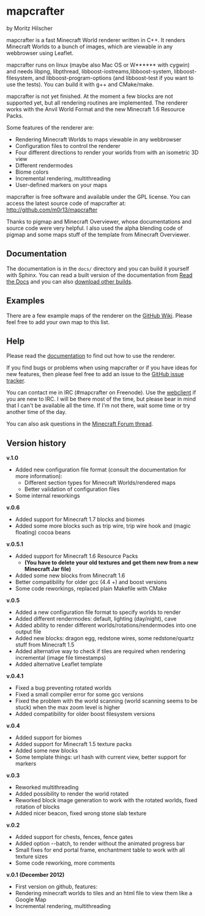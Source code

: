 # mapcrafter #

by Moritz Hilscher

mapcrafter is a fast Minecraft World renderer written in C++. It renders
Minecraft Worlds to a bunch of images, which are viewable in any webbrowser
using Leaflet.

mapcrafter runs on linux (maybe also Mac OS or W****** with cygwin) and needs
libpng, libpthread, libboost-iostreams,libboost-system, libboost-filesystem,
and libboost-program-options (and libboost-test if you want to use the tests).
You can build it with g++ and CMake/make.

mapcrafter is not yet finished. At the moment a few blocks are not supported
yet, but all rendering routines are implemented. The renderer works with the
Anvil World Format and the new Minecraft 1.6 Resource Packs.

Some features of the renderer are:

* Rendering Minecraft Worlds to maps viewable in any webbrowser
* Configuration files to control the renderer
* Four different directions to render your worlds from with an isometric 3D view
* Different rendermodes
* Biome colors
* Incremental rendering, multithreading
* User-defined markers on your maps

mapcrafter is free software and available under the GPL license.  You can
access the latest source code of mapcrafter at:
http://github.com/m0r13/mapcrafter

Thanks to pigmap and Minecraft Overviewer, whose documentations and source code
were very helpful. I also used the alpha blending code of pigmap and some maps
stuff of the template from Minecraft Overviewer.

## Documentation ##

The documentation is in the `docs/` directory and you can build it yourself
with Sphinx. You can read a built version of the documentation from
[Read the Docs](http://docs.mapcrafter.org) and you can also [download
other builds](https://readthedocs.org/projects/mapcrafter/downloads/).

## Examples ##

There are a few example maps of the renderer on the [GitHub
Wiki](https://github.com/m0r13/mapcrafter/wiki/Example-maps).  Please feel free
to add your own map to this list.

## Help ##

Please read the [documentation](http://docs.mapcrafter.org) to find out
how to use the renderer.

If you find bugs or problems when using mapcrafter or if you have ideas for new
features, then please feel free to add an issue to the [GitHub issue
tracker](https://github.com/m0r13/mapcrafter/issues).

You can contact me in IRC (#mapcrafter on Freenode). Use the 
[webclient](http://webchat.freenode.net/?channels=mapcrafter>) if you
are new to IRC. I will be there most of the time, but please bear in mind
that I can't be available all the time. If I'm not there, wait some time or 
try another time of the day.

You can also ask questions in the [Minecraft Forum
thread](http://www.minecraftforum.net/topic/1632003-mapcrafter-fast-minecraft-map-renderer/).

## Version history ##

**v.1.0**

* Added new configuration file format (consult the documentation for more information):
  * Different section types for Minecraft Worlds/rendered maps
  * Better validation of configuration files
* Some internal reworkings

**v.0.6**

* Added support for Minecraft 1.7 blocks and biomes
* Added some more blocks such as trip wire, trip wire hook and (magic floating) cocoa beans

**v.0.5.1**

* Added support for Minecraft 1.6 Resource Packs
  *  **(You have to delete your old textures and get them new from a new Minecraft Jar file)**
* Added some new blocks from Minecraft 1.6
* Better compatibility for older gcc (4.4 +) and boost versions
* Some code reworkings, replaced plain Makefile with CMake

**v.0.5**

* Added a new configuration file format to specify worlds to render
* Added different rendermodes: default, lighting (day/night), cave
* Added ability to render different worlds/rotations/rendermodes into one output file
* Added new blocks: dragon egg, redstone wires, some redstone/quartz stuff from Minecraft 1.5
* Added alternative way to check if tiles are required when rendering incremental (image file timestamps)
* Added alternative Leaflet template

**v.0.4.1**

* Fixed a bug preventing rotated worlds
* Fixed a small compiler error for some gcc versions
* Fixed the problem with the world scanning (world scanning seems to be stuck)
  when the max zoom level is higher
* Added compatibility for older boost filesystem versions

**v.0.4**

* Added support for biomes
* Added support for Minecraft 1.5 texture packs
* Added some new blocks
* Some template things: url hash with current view, better support for markers

**v.0.3**

* Reworked multithreading
* Added possibility to render the world rotated
* Reworked block image generation to work with the rotated worlds, fixed
  rotation of blocks
* Added nicer beacon, fixed wrong stone slab texture

**v.0.2**

* Added support for chests, fences, fence gates
* Added option --batch, to render without the animated progress bar
* Small fixes for end portal frame, enchantment table to work with all texture
  sizes
* Some code reworking, more comments

**v.0.1 (December 2012)**

* First version on github, features:
* Rendering minecraft worlds to tiles and an html file to view them like a
  Google Map
* Incremental rendering, multithreading
